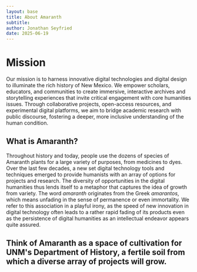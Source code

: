 ```yaml
---
layout: base
title: About Amaranth
subtitle: 
author: Jonathan Seyfried
date: 2025-06-19
---
```


# Mission
Our mission is to harness innovative digital technologies and digital design to illuminate the rich history of New Mexico. We empower scholars, educators, and communities to create immersive, interactive archives and storytelling experiences that invite critical engagement with core humanities issues. Through collaborative projects, open-access resources, and experimental digital platforms, we aim to bridge academic research with public discourse, fostering a deeper, more inclusive understanding of the human condition.

## What is Amaranth?
Throughout history and today, people use the dozens of species of Amaranth plants for a large variety of purposes, from medicines to dyes. Over the last few decades, a new set digital technology tools and techniques emerged to provide humanists with an array of options for projects and research. The diversity of opportunities in the digital humanities thus lends itself to a metaphor that captures the idea of growth from variety. The word _amaranth_ originates from the Greek _amarantos_, which means unfading in the sense of permanence or even immortality. We refer to this association in a playful irony, as the speed of new innovation in digital technology often leads to a rather rapid fading of its products even as the persistence of digital humanities as an intellectual endeavor appears quite assured. 

## Think of Amaranth as a space of cultivation for UNM's Department of History, a fertile soil from which a diverse array of projects will grow. 
